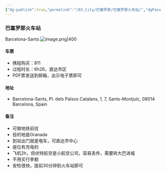 ```yaml
---
{"dg-publish":true,"permalink":"/03_City/巴塞罗那/巴塞罗那火车站/","dgPassFrontmatter":true}
---
```


### 巴塞罗那火车站
Barcelona-Sants
![image.png|400](https://obsidan-1314364309.cos.ap-beijing.myqcloud.com/obsidan/20250306011131153.png)


#### 车票
+ 携程购买：811
+ 过程时长：6h26，直达市区
+ PDF票发送到邮箱，出示电子票即可

#### 地址
+ Barcelona-Sants, Pl. dels Països Catalans, 1, 7, Sants-Montjuïc, 08014 Barcelona, Spain
#### 备注
+ 可做地铁前往
+ 目的地是Granada
+ 到站出门就是电车，可直达市中心
+ 座位有充电的
+ 飞机2h，但伏特航空是小航空公司，容易丢件，需要转大巴进城
+ 不用买行李额
+ 安检很快，提前30分钟到火车站即可


